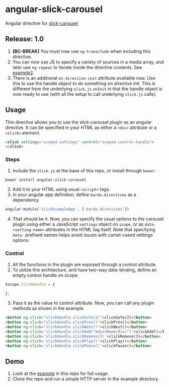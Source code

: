 angular-slick-carousel
======================

Angular directive for [slick-carousel](http://kenwheeler.github.io/slick/)

Release: 1.0
------------

1. **[BC-BREAK]** You must now use `ng-transclude` when including this directive.
2. You can now use JS to specify a variety of sources in a media array, and later use `ng-repeat` to iterate inside the
directive contents. See [example2](https://github.com/kbdaitch/angular-slick-carousel/blob/master/example/example-2.html).
3. There is an additional `on-directive-init` attribute available now. Use this to use the handle object to do something on
directive init. This is different from the underlying `slick.js` `onInit` in that the handle object is now ready to use
(with all the setup to call underlying `slick.js` calls).

Usage
-----

This directive allows you to use the slick-carousel plugin as
an angular directive. It can be specified in your HTML
as either a `<div>` attribute or a `<slick>` element.

```html
<slick settings="scoped-settings" control="scoped-control-handle">
</slick>
```

### Steps ###
1. Include the `slick.js` at the base of this repo, or install through `bower`:

  ```bash
  bower install angular-slick-carousel
  ```

2. Add it to your HTML using usual `<script>` tags.
3. In your angular app definition, define `bardo.directives` as a dependency.
  ```js
  angular.module('slickExampleApp', ['bardo.directives'])
  ```

4. That should be it. Now, you can specify the usual
 options to the carousel plugin using either a JavaScript
`settings` object on `scope`, or as `data-<setting-name>`
 attributes in the HTML tag itself. Note that specifying `data-` prefixed names
 helps avoid issues with camel-cased settings options.

### Control ###
1. All the functions in the plugin are exposed through a control
attribute.
2. To utilize this architecture, and have two-way data-binding,
define an empty control handle on scope:
  ```js
  $scope.slickHandle = {

  };
```

3. Pass it as the value to control attribute. Now, you can call any plugin methods
as shown in the example.

  ```html
  <button ng-click="slickHandle.slickGoTo(2)">slickGoTo(2)</button>
  <button ng-click="slickHandle.slickPrev()">slickPrev()</button>
  <button ng-click="slickHandle.slickNext()">slickNext()</button>
  <button ng-click='slickHandle.slickAdd("<div>New</div>")'>slickAdd()</button>
  <button ng-click='slickHandle.slickRemove(3)'>slickRemove(3)</button>
  <button ng-click='slickHandle.slickPlay()'>slickPlay()</button>
  <button ng-click='slickHandle.slickPause()'>slickPause()</button>
  ```

Demo
----

1. Look at the [example](https://github.com/kbdaitch/angular-slick-carousel/tree/master/example) in this repo for full usage.
2. Clone the repo and run a simple HTTP server in the example directory.
